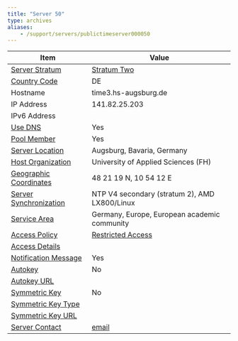 ```yaml
---
title: "Server 50"
type: archives
aliases:
    - /support/servers/publictimeserver000050
---
```


| Item | Value |
| ----- | ----- |
| [Server Stratum](/support/servers/serverstratum) | [Stratum Two](/support/servers/stratumtwotimeservers) |
| [Country Code](/support/servers/countrycode) | DE |
| Hostname |  time3.hs-augsburg.de |
| IP Address |  141.82.25.203 |
| IPv6 Address | |
| [Use DNS](/support/servers/usedns) | Yes |
| [Pool Member](/support/servers/poolmember) | Yes |
| [Server Location](/support/servers/serverlocation) |  Augsburg, Bavaria, Germany |
| [Host Organization](/support/servers/hostorganization) |  University of Applied Sciences (FH) |
| [ Geographic Coordinates](/support/servers/geographiccoordinates) |  48 21 19 N, 10 54 12 E |
| [Server Synchronization](/support/servers/serversynchronization) |  NTP V4 secondary (stratum 2), AMD LX800/Linux  |
| [Service Area](/support/servers/servicearea) |  Germany, Europe, European academic community |
| [Access Policy](/support/servers/accesspolicy) | [Restricted Access](/support/servers/restrictedaccess) |
| [Access Details](/support/servers/accessdetails) |  |
| [Notification Message](/support/servers/notificationmessage) | Yes |
| [Autokey](/support/servers/autokey) | No |
| [Autokey URL](/support/servers/autokeyurl) | |
| [Symmetric Key](/support/servers/symmetrickey) | No |
| [Symmetric Key Type](/support/servers/symmetrickeytype) | |
| [Symmetric Key URL](/support/servers/symmetrickeyurl) | |
| [Server Contact](/support/servers/servercontact) | [email](mailto:RZservice@HS-Augsburg.de) |